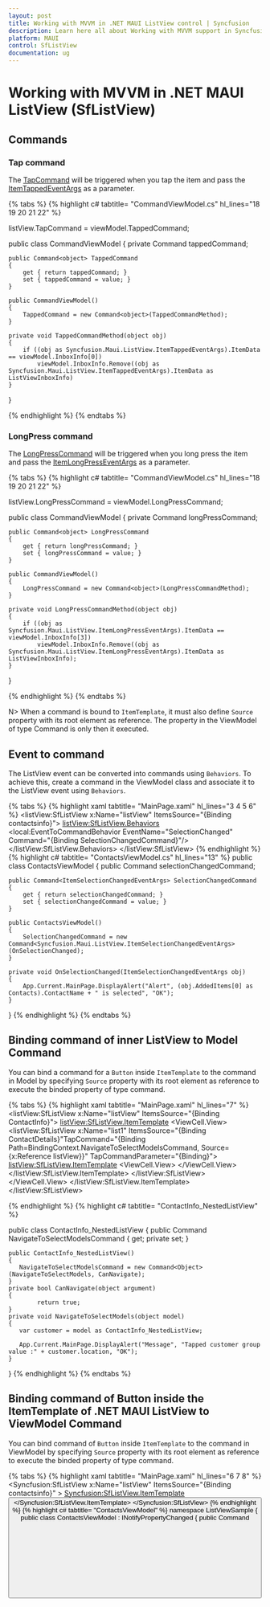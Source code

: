 ```yaml
---
layout: post
title: Working with MVVM in .NET MAUI ListView control | Syncfusion
description: Learn here all about Working with MVVM support in Syncfusion .NET MAUI ListView (SfListView) control and more.
platform: MAUI
control: SfListView
documentation: ug
---
```


# Working with MVVM in .NET MAUI ListView (SfListView)

## Commands

### Tap command

The [TapCommand](https://help.syncfusion.com/cr/maui/Syncfusion.Maui.ListView.SfListView.html#Syncfusion_Maui_ListView_SfListView_TapCommand) will be triggered when you tap the item and pass the [ItemTappedEventArgs](https://help.syncfusion.com/cr/maui/Syncfusion.Maui.ListView.ItemTappedEventArgs.html) as a parameter.

{% tabs %}
{% highlight c# tabtitle= "CommandViewModel.cs" hl_lines="18 19 20 21 22" %}

listView.TapCommand = viewModel.TappedCommand;

public class CommandViewModel
{
    private Command<Object> tappedCommand;

    public Command<object> TappedCommand
    {
        get { return tappedCommand; }
        set { tappedCommand = value; }
    }

    public CommandViewModel()
    {            
        TappedCommand = new Command<object>(TappedCommandMethod);
    }

    private void TappedCommandMethod(object obj)
    {
        if ((obj as Syncfusion.Maui.ListView.ItemTappedEventArgs).ItemData == viewModel.InboxInfo[0])
            viewModel.InboxInfo.Remove((obj as Syncfusion.Maui.ListView.ItemTappedEventArgs).ItemData as ListViewInboxInfo)
    }   
}

{% endhighlight %}
{% endtabs %}

### LongPress command

The [LongPressCommand](https://help.syncfusion.com/cr/maui/Syncfusion.Maui.ListView.SfListView.html#Syncfusion_Maui_ListView_SfListView_LongPressCommand) will be triggered when you long press the item and pass the [ItemLongPressEventArgs](https://help.syncfusion.com/cr/maui/Syncfusion.Maui.ListView.ItemLongPressEventArgs.html) as a parameter.

{% tabs %}
{% highlight c# tabtitle= "CommandViewModel.cs" hl_lines="18 19 20 21 22" %}

listView.LongPressCommand = viewModel.LongPressCommand;

public class CommandViewModel
{
    private Command<Object> longPressCommand;

    public Command<object> LongPressCommand
    {
        get { return longPressCommand; }
        set { longPressCommand = value; }
    }

    public CommandViewModel()
    {
        LongPressCommand = new Command<object>(LongPressCommandMethod);
    }

    private void LongPressCommandMethod(object obj)
    {
        if ((obj as Syncfusion.Maui.ListView.ItemLongPressEventArgs).ItemData == viewModel.InboxInfo[3])
            viewModel.InboxInfo.Remove((obj as Syncfusion.Maui.ListView.ItemLongPressEventArgs).ItemData as ListViewInboxInfo);
    }
}

{% endhighlight %}
{% endtabs %}

N> When a command is bound to `ItemTemplate`, it must also define `Source` property with its root element as reference. The property in the ViewModel of type Command is only then it executed.

## Event to command

The ListView event can be converted into commands using `Behaviors`. To achieve this, create a command in the ViewModel class and associate it to the ListView event using `Behaviors`.

{% tabs %}
{% highlight xaml tabtitle= "MainPage.xaml" hl_lines="3 4 5 6" %}
<listView:SfListView x:Name="listView"
     ItemsSource="{Binding contactsinfo}">
    <listView:SfListView.Behaviors>
        <local:EventToCommandBehavior EventName="SelectionChanged" 
        Command="{Binding SelectionChangedCommand}"/>
    </listView:SfListView.Behaviors>
</listView:SfListView>
{% endhighlight %}
{% highlight c# tabtitle= "ContactsViewModel.cs" hl_lines="13" %}
public class ContactsViewModel
{
    public Command<ItemSelectionChangedEventArgs> selectionChangedCommand;

    public Command<ItemSelectionChangedEventArgs> SelectionChangedCommand
    {
        get { return selectionChangedCommand; }
        set { selectionChangedCommand = value; }
    }

    public ContactsViewModel()
    {
        SelectionChangedCommand = new Command<Syncfusion.Maui.ListView.ItemSelectionChangedEventArgs>(OnSelectionChanged);
    }

    private void OnSelectionChanged(ItemSelectionChangedEventArgs obj)
    {
        App.Current.MainPage.DisplayAlert("Alert", (obj.AddedItems[0] as Contacts).ContactName + " is selected", "OK");
    }
}
{% endhighlight %}
{% endtabs %}

## Binding command of inner ListView to Model Command

You can bind a command for a `Button` inside `ItemTemplate` to the command in Model by specifying `Source` property with its root element as reference to execute the binded property of type command.

{% tabs %}
{% highlight xaml tabtitle= "MainPage.xaml" hl_lines="7" %}
<listView:SfListView x:Name="listView" ItemsSource="{Binding ContactInfo}">
     <listView:SfListView.ItemTemplate>
        <DataTemplate>
           <ViewCell>
                <ViewCell.View>
                   <StackLayout>
                        <listView:SfListView x:Name="list1" ItemsSource="{Binding ContactDetails}"TapCommand="{Binding Path=BindingContext.NavigateToSelectModelsCommand, Source={x:Reference listView}}" TapCommandParameter="{Binding}">
                            <listView:SfListView.ItemTemplate>
                                 <DataTemplate>
                                      <ViewCell>
                                          <ViewCell.View>
                                               <StackLayout BackgroundColor="Teal" >
                                                    <Label Text="{Binding ContactName} "/>
                                                    <Label Text="{Binding ContactNumber}"/>
                                                    <StackLayout HeightRequest="1" BackgroundColor="Gray"/>
                                                </StackLayout>
                                           </ViewCell.View>
                                       </ViewCell>
                                 </DataTemplate>
                            </listView:SfListView.ItemTemplate>
                        </listView:SfListView>
                    </StackLayout>
                </ViewCell.View>
            </ViewCell>
        </DataTemplate>
    </listView:SfListView.ItemTemplate>
</listView:SfListView>

{% endhighlight %}
{% highlight c# tabtitle= "ContactInfo_NestedListView" %}

public class ContactInfo_NestedListView
{
    public Command<Object> NavigateToSelectModelsCommand { get; private set; }

    public ContactInfo_NestedListView()
    {
       NavigateToSelectModelsCommand = new Command<Object>(NavigateToSelectModels, CanNavigate);
    }
    private bool CanNavigate(object argument)
    {
            return true;
    }
    private void NavigateToSelectModels(object model)
    {
       var customer = model as ContactInfo_NestedListView;
            
       App.Current.MainPage.DisplayAlert("Message", "Tapped customer group value :" + customer.location, "OK");
    }
}
{% endhighlight %}
{% endtabs %}

## Binding command of Button inside the ItemTemplate of .NET MAUI ListView to ViewModel Command

You can bind command of `Button` inside `ItemTemplate` to the command in ViewModel by specifying `Source` property with its root element as reference to execute the binded property of type command.

{% tabs %}
{% highlight xaml tabtitle= "MainPage.xaml" hl_lines="6 7 8" %}
<Syncfusion:SfListView x:Name="listView" ItemsSource="{Binding contactsinfo}" >
    <Syncfusion:SfListView.ItemTemplate>
        <DataTemplate>
            <ViewCell>
                <Grid >
                    <Button Text="Delete" 
                    Command="{Binding Path=BindingContext.DeleteCommand, Source={x:Reference listView}}" 
                    CommandParameter="{x:Reference listView}"/>
                </Grid>
            </ViewCell>
        </DataTemplate>
    </Syncfusion:SfListView.ItemTemplate>
</Syncfusion:SfListView>
{% endhighlight %}
{% highlight c# tabtitle= "ContactsViewModel" %}
namespace ListViewSample 
{
    public class ContactsViewModel : INotifyPropertyChanged
    {
        public Command<object> DeleteCommand { get; set; }
         
        public ContactsViewModel()
        {
            DeleteCommand = new Command<object>(OnTapped);
        }

        private void OnTapped(object obj)
        {
            var contact = obj as Contacts;
            contactsInfo.Remove(contact);
            App.Current.MainPage.DisplayAlert("Message","Item Deleted :" +contact.ContactName,"Ok");
        }
    }
}        
{% endhighlight %}
{% endtabs %}

## Binding properties in MVVM pattern

### Binding ItemsSource

`SfListView` allows you to bind the [ItemsSource](https://help.syncfusion.com/cr/maui/Syncfusion.Maui.ListView.SfListView.html#Syncfusion_Maui_ListView_SfListView_ItemsSource) property to populate the list view items from ViewModel.

{% tabs %}
{% highlight xaml tabtitle= "MainPage.xaml" hl_lines="7 8 9 11 12" %}
<?xml version="1.0" encoding="utf-8" ?>
<ContentPage xmlns="http://schemas.microsoft.com/dotnet/2021/maui"
             xmlns:x="http://schemas.microsoft.com/winfx/2009/xaml"
             xmlns:local="clr-namespace:MVVM"
             xmlns:syncfusion="clr-namespace:Syncfusion.Maui.ListView;assembly=Syncfusion.Maui.ListView"
             x:Class="MVVM.MainPage">
    <ContentPage.BindingContext>
        <local:BookInfoRepository/>
    </ContentPage.BindingContext>
</ContentPage>
<syncfusion:SfListView x:Name="listView" 
ItemsSource="{Binding BookInfoCollection}"/>
{% endhighlight %}
{% highlight c# %}
listView.SetBinding(SfListView.ItemsSourceProperty, new Binding("BookInfoCollection", BindingMode.OneWay));
{% endhighlight %}
{% endtabs %}


{% tabs %}
{% highlight c# tabtitle= "ViewModel.cs" %}
public class BookInfoRepository : INotifyPropertyChanged
{
    private ObservableCollection<BookInfo> bookInfoCollection;
    public event PropertyChangedEventHandler PropertyChanged;

    public ObservableCollection<BookInfo> BookInfoCollection
    {
        get { return bookInfoCollection; }
        set 
             { 
                 this.bookInfoCollection = value;
         this.OnPropertyChanged("BookInfoCollection");
              }
    }

    public void OnPropertyChanged(string name)
    {
        if (this.PropertyChanged != null)
            this.PropertyChanged(this, new PropertyChangedEventArgs(name));
    }

    public BookInfoRepository()
    {
        GenerateNewBookInfo();
    }

    private void GenerateNewBookInfo()
    {
        BookInfoCollection = new ObservableCollection<BookInfo>();
        BookInfoCollection.Add(new BookInfo() { BookName = "Machine Learning Using C#", BookDescription = "You'll learn several different approaches to applying machine learning"});
        BookInfoCollection.Add(new BookInfo() { BookName = "Object-Oriented Programming in C#", BookDescription = "Object-oriented programming is the de facto programming paradigm"});
        BookInfoCollection.Add(new BookInfo() { BookName = "C# Code Contracts", BookDescription = "Code Contracts provide a way to convey code assumptions"});
    }
}
{% endhighlight %}
{% endtabs %}

### Binding SelectedItem

`SfListView` supports selecting the items by binding the [SelectedItem](https://help.syncfusion.com/cr/maui/Syncfusion.Maui.ListView.SfListView.html#Syncfusion_Maui_ListView_SfListView_SelectedItem) property from the ViewModel by implementing the `INotifyPropertyChanged` interface, which gives the call back notification to the UI.

{% tabs %}
{% highlight xaml tabtitle= "MainPage.xaml" hl_lines="2" %}
<syncfusion:SfListView x:Name="listView" 
                       SelectedItem="{Binding SelectedItem}"
                       ItemsSource="{Binding BookInfoCollection}"/>
{% endhighlight %}
{% highlight c# %}
listView.SetBinding(SfListView.SelectedItemProperty, new Binding("SelectedItem", BindingMode.TwoWay));
{% endhighlight %}
{% endtabs %}

{% tabs %}
{% highlight c# tabtitle= "ViewModel.cs" hl_lines="15" %}
public class BookInfoRepository : INotifyPropertyChanged
{
    private object selectedItem;
    public object SelectedItem
    {
        get { return this.selectedItem; }
        set
        {
            this.selectedItem = value;
            this.OnPropertyChanged("SelectedItem");
        }
    }
    public BookInfoRepository()
    {
        SelectedItem = BookInfoCollection[2];
    }
}
{% endhighlight %}
{% endtabs %}

### Binding SelectedItems

`sfListView` supports selecting multiple items by binding the [SelectedItems](https://help.syncfusion.com/cr/maui/Syncfusion.Maui.ListView.SfListView.html#Syncfusion_Maui_ListView_SfListView_SelectedItems) property from the ViewModel with ObservableCollection type. Set the [SelectionMode](https://help.syncfusion.com/cr/maui/Syncfusion.Maui.ListView.SfListView.html#Syncfusion_Maui_ListView_SfListView_SelectionMode) property as `Multiple`.

{% tabs %}
{% highlight xaml tabtitle= "MainPage.xaml" hl_lines="2 3"%}
<syncfusion:SfListView x:Name="listView"
                        SelectionMode="Multiple"
                        SelectedItems="{Binding SelectedItems}"
                        ItemsSource="{Binding BookInfoCollection}"/>
{% endhighlight %}
{% highlight c# tabtitle= "MainPage.cs" %}
listView.SelectionMode = SelectionMode.Multiple;
listView.SetBinding(SfListView.SelectedItemsProperty, new Binding("SelectedItems", BindingMode.TwoWay));
{% endhighlight %}
{% endtabs %}

{% tabs %}
{% highlight c# tabtitle= "ViewModel.cs" hl_lines="24 25 26" %}
public class BookInfoRepository : INotifyPropertyChanged
{
    public event PropertyChangedEventHandler PropertyChanged;
    private ObservableCollection<object> selectedItems;

    public ObservableCollection<object> SelectedItems
    {
        get { return this.selectedItems; }
        set
        {
            this.selectedItems = value;
            this.OnPropertyChanged("SelectedItems");
        }
    }

    public void OnPropertyChanged(string name)
    {
        if (this.PropertyChanged != null)
            this.PropertyChanged(this, new PropertyChangedEventArgs(name));
    }

    public BookInfoRepository()
    {
        SelectedItems = new ObservableCollection<object>();
        SelectedItems.Add(BookInfoCollection[1]);
        SelectedItems.Add(BookInfoCollection[2]);
    }
}
{% endhighlight %}
{% endtabs %}

### Binding SelectionChanged event

In `SfListView`, the [SelectionChanged](https://help.syncfusion.com/cr/maui/Syncfusion.Maui.ListView.SfListView.html#Syncfusion_Maui_ListView_SfListView_SelectionChanged) event is raised once the selection process has been completed. MVVM for the `SelectionChanged` event can be achieved by binding the event to command converter. 

{% tabs %}
{% highlight xaml tabtitle= "MainPage.xaml" hl_lines="3 4 5 6 7" %}
<syncfusion:SfListView x:Name="listView" 
                       ItemsSource="{Binding BookInfoCollection}">
    <syncfusion:SfListView.Behaviors>
        <local:EventToCommandBehavior EventName="SelectionChanged" 
        Command="{Binding SelectedItem}"
        Converter="{StaticResource EventArgs}"/> 
    </syncfusion:SfListView.Behaviors>
</syncfusion:SfListView>
{% endhighlight %}
{% endtabs %}

{% tabs %}
{% highlight c# tabtitle= "ViewModel.cs" hl_lines="23 24 25 26 27 28" %}

public class BookInfoRepository : INotifyPropertyChanged
{
    private Command<ItemSelectionChangedEventArgs> selectedItem;

    public Command<ItemSelectionChangedEventArgs> SelectedItem
    {
        get { return this.selectedItem; }
        set
        {
            this.selectedItem = value;
            this.OnPropertyChanged("SelectedItem");
        }
    }

    public BookInfoRepository()
    {
        selectedItem = new Command<ItemSelectionChangedEventArgs>(OnSelectionChanged);
    }

    ///<summary>
    ///Remove the selected item
    ///</summary>
    public void OnSelectionChanged(ItemSelectionChangedEventArgs obj)
    {
        var eventArgs = obj as ItemSelectionChangedEventArgs;
        var item= eventArgs.AddedItems[0];
        this.bookInfoCollection.Remove(this.BookInfoCollection.FirstOrDefault(x => x == item));
    }
}
{% endhighlight %}
{% endtabs %}

### Binding SelectionChanging event

In ListView, the [SelectionChanging](https://help.syncfusion.com/cr/maui/Syncfusion.Maui.ListView.SfListView.html#Syncfusion_Maui_ListView_SfListView_SelectionChanging) event will be raised when selecting an item at the execution time. MVVM for the `SelectionChanging` event can be achieved by binding the event to command converter.

{% tabs %}
{% highlight xaml tabtitle= "MainPage.xaml" hl_lines="3 4 5 6 7"%}
<syncfusion:SfListView x:Name="listView" 
                       ItemsSource="{Binding BookInfoCollection}">
    <syncfusion:SfListView.Behaviors>
        <local:EventToCommandBehavior EventName="SelectionChanging" 
        Command="{Binding SelectedItem}" 
        Converter="{StaticResource EventArgs}"/>
    </syncfusion:SfListView.Behaviors>
</syncfusion:SfListView>
{% endhighlight %}
{% endtabs %}

{% tabs %}
{% highlight c# tabtitle= "ViewModel.cs" hl_lines="23 24 25 26 27 28" %}
public class BookInfoRepository : INotifyPropertyChanged
{
    private Command<ItemSelectionChangingEventArgs> selectedItem;

    public Command<ItemSelectionChangingEventArgs> SelectedItem
    {
        get { return this.selectedItem; }
        set
        {
            this.selectedItem = value;
            this.OnPropertyChanged("SelectedItem");
        }
    }

    public BookInfoRepository()
    {
        selectedItem = new Command<ItemSelectionChangingEventArgs>(OnSelectionChanging);
    }

    ///<summary>
    ///To disable the selection for particular item
    ///</summary>
    public void OnSelectionChanging(ItemSelectionChangingEventArgs obj)
    {
        var eventArgs = obj as ItemSelectionChangingEventArgs;
        if (eventArgs.AddedItems.Count > 0 && eventArgs.AddedItems[0] == this.BookInfoCollection[0])
            eventArgs.Cancel = true;
    }
}
{% endhighlight %}
{% endtabs %}


N> Similarly, you can bind the [ItemTapped](https://help.syncfusion.com/cr/maui/Syncfusion.Maui.ListView.SfListView.html#Syncfusion_Maui_ListView_SfListView_ItemTapped), [ItemDoubleTapped](https://help.syncfusion.com/cr/maui/Syncfusion.Maui.ListView.SfListView.html#Syncfusion_Maui_ListView_SfListView_ItemDoubleTapped), and [ItemLongPress](https://help.syncfusion.com/cr/maui/Syncfusion.Maui.ListView.SfListView.html#Syncfusion_Maui_ListView_SfListView_ItemLongPress) event.

### Handling ItemTapped action

`SfListView` supports binding the [TapCommand](https://help.syncfusion.com/cr/maui/Syncfusion.Maui.ListView.SfListView.html#Syncfusion_Maui_ListView_SfListView_TapCommand) property with the item taped action from the ViewModel, where you can write navigation or any other action code in the execution. When defining the command, [ItemTappedEventArgs](https://help.syncfusion.com/cr/maui/Syncfusion.Maui.ListView.ItemTappedEventArgs.html) will be passed as command parameter that contains item information during execution. 

You can define the command parameter for `TapCommand` using [TappedCommandParameter](https://help.syncfusion.com/cr/maui/Syncfusion.Maui.ListView.SfListView.html#Syncfusion_Maui_ListView_SfListView_TapCommandParameter), where you can get the element reference passed in ViewModel.

{% tabs %}
{% highlight xaml tabtitle= "MainPage.xaml" hl_lines="2"%}
<syncfusion:SfListView x:Name="listView" 
                    TapCommand="{Binding TapCommand}"
                    ItemsSource="{Binding BookInfoCollection}"/>
{% endhighlight %}
{% highlight c# %}
listView.SetBinding(SfListView.TapCommandProperty, new Binding("TapCommand", BindingMode.OneWay));
{% endhighlight %}
{% endtabs %}

{% tabs %}
{% highlight c# tabtitle= "ViewModel.cs" hl_lines="20 21 22 23 24 25 26" %}
public class BookInfoRepository : INotifyPropertyChanged
{
    private Command tapCommand;

    public Command TapCommand
    {
        get { return tapCommand; }
        protected set { tapCommand = value; }
    }

    public BookInfoRepository()
    {
        tapCommand = new Command(OnItemTapped);
    }

    ///<summary>
    ///To display tapped item content
    ///</summary>
    public void OnItemTapped(object obj)
    {
        var eventArgs = obj as Syncfusion.Maui.ListView.ItemTappedEventArgs;
        var bookName = (eventArgs.ItemData as BookInfo).BookName;
        var bookDescription = (eventArgs.ItemData as BookInfo).BookDescription;
        var display = Application.Current.MainPage.DisplayAlert(bookName, "Description:" + bookDescription, "Ok");
    }
}
{% endhighlight %}
{% endtabs %}

### Handling ItemLongPress action

`SfListView` supports binding the [LongPressCommand](https://help.syncfusion.com/cr/maui/Syncfusion.Maui.ListView.SfListView.html#Syncfusion_Maui_ListView_SfListView_LongPressCommand) property with the item holding action from the ViewModel, where you can write navigation or any other action code in the execution. When defining the command, [ItemLongPressEventArgs](https://help.syncfusion.com/cr/maui/Syncfusion.Maui.ListView.ItemLongPressEventArgs.html) will be passed as command parameter that contains item information in execution.

You can define the command parameter for the `LongPressCommand` using [LongPressCommandParameter](https://help.syncfusion.com/cr/maui/Syncfusion.Maui.ListView.SfListView.html#Syncfusion_Maui_ListView_SfListView_LongPressCommandParameter), where you can get the element reference passed in ViewModel.

{% tabs %}
{% highlight xaml tabtitle= "MainPage.xaml"hl_lines="2" %}
<syncfusion:SfListView x:Name="listView"                     
                       LongPressCommand="{Binding LongPressCommand}"
                       ItemsSource="{Binding BookInfoCollection}"/>
{% endhighlight %}
{% highlight c# tabtitle= "MainPage.cs" %}
listView.SetBinding(SfListView.LongPressCommandProperty, new Binding("LongPressCommand", BindingMode.OneWay));
{% endhighlight %}
{% endtabs %}

{% tabs %}
{% highlight c# tabtitle= "ViewModel.cs" %}
public class BookInfoRepository : INotifyPropertyChanged
{
    private Command longPressCommand;

    public Command LongPressCommand
    {
        get { return longPressCommand; }
        protected set { longPressCommand = value; }
    }

    public BookInfoRepository()
    {
        longPressCommand = new Command(OnlongPress);
    }

    ///<summary>
    /// Displays the item long press content
    ///</summary>
    public void OnlongPress(object obj)
    {
        var eventArgs = obj as Syncfusion.Maui.ListView.ItemLongPressEventArgs;           
        Application.Current.MainPage.DisplayAlert("Type Of Item :" + eventArgs.ItemType, "Item Long Press Position : + " +eventArgs.Position , "Ok");
    }
}
{% endhighlight %}
{% endtabs %}

### Binding button command

The contents loaded in the [ItemTemplate](https://help.syncfusion.com/cr/maui/Syncfusion.Maui.ListView.SfListView.html#Syncfusion_Maui_ListView_SfListView_ItemTemplate) can be bound from the ViewModel using their commands or gestures, where you can customize the loaded content or any other action code needed in the call back. When defining the command button, you will get the `BindingContext` of [ListViewItem](https://help.syncfusion.com/cr/maui/Syncfusion.Maui.ListView.ListViewItem.html) as the parameter in execution. 

You can also get the reference of element bound as parameter by using command parameter of loaded elements.

{% tabs %}
{% highlight xaml tabtitle= "MainPage.cs" hl_lines="2 12 13" %}
<syncfusion:SfListView x:Name="listView" AutoFitMode="Height"
                SelectedItem="{Binding SelectedItem}"                      
                ItemsSource="{Binding BookInfoCollection}">
    <syncfusion:SfListView.ItemTemplate>
        <DataTemplate>
            <Frame HasShadow="True" Margin="5,5,5,5" >
                <Grid Padding="5">
                    <Grid.RowDefinitions>
                        <RowDefinition Height="*" />
                        <RowDefinition Height="2*" />
                    </Grid.RowDefinitions>
                    <Button x:Name="bookName" Text="{Binding BookName}" Command="{Binding Path=BindingContext.BackgroundColorCommand, Source={x:Reference listView}}" CommandParameter="{x:Reference bookName}}" BackgroundColor="Transparent" FontAttributes="Bold" FontSize="19"/>
                    <Label Grid.Row="1" Text="{Binding BookDescription}" FontSize="15" />
                </Grid>
            </Frame>
        </DataTemplate>
    </syncfusion:SfListView.ItemTemplate>
</syncfusion:SfListView>
{% endhighlight %}
{% highlight c# tabtitle= "MainPage.cs" hl_lines="10 111 12 13 14 15 16 17" %}
 listView.ItemTemplate = new DataTemplate(() =>
 {
    var frame = new Frame();
    frame.HasShadow = true;
    frame.Margin = 5;
    var grid = new Grid();
    grid.RowDefinitions.Add(new RowDefinition());
    grid.RowDefinitions.Add(new RowDefinition());
    grid.Padding = 5;
    var button = new Button();
    Binding binding = new Binding();
    binding.Path = "BookName";
    button.SetBinding(Button.TextProperty, binding);
    button.Command = this.viewModel.BackgroundColorCommand;
    button.BackgroundColor = Colors.Transparent;
    button.FontAttributes = FontAttributes.Bold;
    button.FontSize = 19;
    var label = new Label{ TextColor = Colors.Black };
    Binding bind = new Binding();
    bind.Path = "BookDescription";
    label.SetBinding(Label.TextProperty, bind);
    label.FontSize = 15;
    grid.Children.Add(button);
    grid.Children.Add(label);
    grid.SetRow(button, 0);
    grid.SetRow(label, 1);
    frame.Content = grid;
    return frame;
 });
{% endhighlight %}
{% endtabs %}

{% tabs %}
{% highlight c# tabtitle= "BookInfoRepository.cs" hl_lines="19 20 21 22 23" %}
public class BookInfoRepository : INotifyPropertyChanged
{
    private Command backgroundColorCommand;

    public Command BackgroundColorCommand
    {
        get { return backgroundColorCommand; }
        protected set { backgroundColorCommand = value; }
    }

    public BookInfoRepository()
    {
        backgroundColorCommand = new Command(OnButtonTapped);
    }

    ///<summary>
    ///To display tapped item content
    ///</summary>
    public void OnButtonTapped(object obj)
    {
        var firstButton = obj as Button;
        firstButton.BackgroundColor = Colors.AliceBlue;            
    }
}
{% endhighlight %}
{% endtabs %}

### Processing LoadMore

`SfListView` supports binding the [LoadMoreOption](https://help.syncfusion.com/cr/maui/Syncfusion.Maui.ListView.SfListView.html#Syncfusion_Maui_ListView_SfListView_LoadMoreOption), [LoadMoreCommand](https://help.syncfusion.com/cr/maui/Syncfusion.Maui.ListView.SfListView.html#Syncfusion_Maui_ListView_SfListView_LoadMoreCommand), and [IsBusy](https://help.syncfusion.com/cr/maui/Syncfusion.Maui.ListView.SfListView.html#Syncfusion_Maui_ListView_SfListView_IsBusy) properties from ViewModel to load more number of items at runtime. `LoadMoreOption` enables load more manually or automatically the items when loading the items at runtime. `LoadMoreCommand` executes to load the items form ViewModel. The `IsBusy` property notifies that the items are populating from ViewModel to show or hide the load more view. 

The `IsBusy` property in ViewModel shows the busy indicator when populating the [ItemsSource](https://help.syncfusion.com/cr/maui/Syncfusion.Maui.ListView.SfListView.html#Syncfusion_Maui_ListView_SfListView_ItemsSource).

{% tabs %}
{% highlight xaml tabtitle= "MainPage.xaml" hl_lines="2 3 4 5" %}
<syncfusion:SfListView x:Name="listView"                            
                        LoadMoreOption="Auto"
                        LoadMoreCommand="{Binding LoadMoreItemsCommand}"
                        LoadMoreCommandParameter="{Binding Source={x:Reference Name=listView}}"
                        IsBusy="{Binding IsBusy}"
                        ItemsSource="{Binding BookInfoCollection}">
{% endhighlight %}
{% highlight c# tabtitle="MainPage.cs" %}
listView.LoadMoreOption = LoadMoreOption.Auto;
listView.SetBinding(SfListView.LoadMoreCommandProperty, new Binding("LoadMoreItemsCommand", BindingMode.OneWay));
listView.LoadMoreCommandParameter = listView;
listView.SetBinding(SfListView.IsBusyProperty, new Binding("IsBusy", BindingMode.OneWay));
{% endhighlight %}
{% endtabs %}

{% tabs %}
{% highlight c# tabtitle= "ViewModel" %}
public class ViewModel:INotifyPropertyChanged
{
    private bool isBusy;
    public bool IsBusy
    {
        get { return isBusy; }
        set
        {
            this.isBusy = value;
            RaisePropertyChanged("IsBusy");
        }
    }
    private int totalItems = 22;
    public Command<object> LoadMoreItemsCommand { get; set; }

    public ViewModel()
    {
        BookInfoCollection = new ObservableCollection<BookInfo>();
        AddBookInfos(0, 3);
        LoadMoreItemsCommand = new Command<object>(LoadMoreItems, CanLoadMoreItems);
    }

    private bool CanLoadMoreItems(object obj)
    {
        if (BookInfoCollection.Count >= totalItems)
            return false;
        return true;
    }

    private async void LoadMoreItems(object obj)
    {
        var listview = obj as Syncfusion.Maui.ListView.SfListView;
        try
        {
            IsBusy = true;

            await Task.Delay(1000);

            var index = BookInfoCollection.Count;
            var count = index + 3 >= totalItems ? totalItems - index : 3;
            AddBookInfos(index, 3);

        }
        catch
        {

        }
        finally
        {
            IsBusy = false;
        }
    }

    private void AddBookInfos(int index, int count)
    {
        int bookNameCount = 0;
        int bookDescriptionCount = 0;
        for (int i = index; i < index + count; i++)
        {
            if (bookNameCount == 11)
                bookNameCount = 0;
            if (bookDescriptionCount == 11)
                bookDescriptionCount = 0;
            BookInfoCollection.Add(new BookInfo() { BookName = bookNames[bookNameCount] , BookDescription =  bookDescription[bookDescriptionCount] });
            bookNameCount++;
            bookDescriptionCount++;
        }
    }
}
{% endhighlight %}
{% endtabs %}

## See also 

[How to filter the items in .NET MAUI ListView (SfListView) using MVVM](https://www.syncfusion.com/kb/13060/)                                                                                                            
